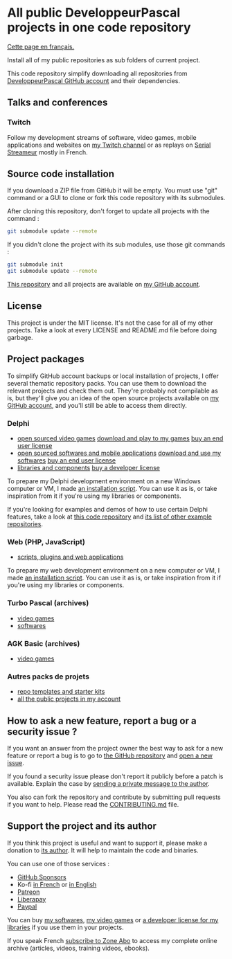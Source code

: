 # All public DeveloppeurPascal projects in one code repository

[Cette page en français.](LISEZMOI.md)

Install all of my public repositories as sub folders of current project.

This code repository simplify downloading all repositories from [DeveloppeurPascal GitHub account](https://github.com/DeveloppeurPascal) and their dependencies.

## Talks and conferences

### Twitch

Follow my development streams of software, video games, mobile applications and websites on [my Twitch channel](https://www.twitch.tv/patrickpremartin) or as replays on [Serial Streameur](https://serialstreameur.fr) mostly in French.

## Source code installation

If you download a ZIP file from GitHub it will be empty. You must use "git" command or a GUI to clone or fork this code repository with its submodules.

After cloning this repository, don't forget to update all projects with the command :

```bash
git submodule update --remote
```

If you didn't clone the project with its sub modules, use those git commands : 

```bash
git submodule init
git submodule update --remote
```

[This repository](https://github.com/DeveloppeurPascal/_AllProjects) and all projects are available on [my GitHub account](https://github.com/DeveloppeurPascal).

## License

This project is under the MIT license. It's not the case for all of my other projects. Take a look at every LICENSE and README.md file before doing garbage.

## Project packages

To simplify GitHub account backups or local installation of projects, I offer several thematic repository packs. You can use them to download the relevant projects and check them out. They're probably not compilable as is, but they'll give you an idea of the open source projects available on [my GitHub account](https://github.com/DeveloppeurPascal), and you'll still be able to access them directly.

### Delphi

* [open sourced video games](https://github.com/DeveloppeurPascal/Delphi-Games-Pack) [download and play to my games](https://gamolf.fr) [buy an end user license](https://lic.gamolf.fr/stores.php?lng=en)
* [open sourced softwares and mobile applications](https://github.com/DeveloppeurPascal/Delphi-ProgramsAndTools-Pack) [download and use my softwares](https://lic.olfsoftware.fr/products.php?lng=en) [buy an end user license](https://lic.olfsoftware.fr/stores.php?lng=en)
* [libraries and components](https://github.com/DeveloppeurPascal/Delphi-ComponentsAndLibraries-Pack) [buy a developer license](https://store.developpeur-pascal.fr/en/)

To prepare my Delphi development environment on a new Windows computer or VM, I made [an installation script](https://github.com/DeveloppeurPascal/__MyMinimalDependenciesForWorkingWithDelphi). You can use it as is, or take inspiration from it if you're using my libraries or components.

If you're looking for examples and demos of how to use certain Delphi features, take a look at [this code repository](https://github.com/DeveloppeurPascal/Delphi-samples) and [its list of other example repositories](https://github.com/DeveloppeurPascal/Delphi-samples/blob/main/OtherDelphiSampleRepositories.md).

### Web (PHP, JavaScript)

* [scripts, plugins and web applications](https://github.com/DeveloppeurPascal/PHP-Scripts-Pack)

To prepare my web development environment on a new computer or VM, I made [an installation script](https://github.com/DeveloppeurPascal/__MyMinimalDependenciesForWorkingWithPHP). You can use it as is, or take inspiration from it if you're using my libraries or components.

### Turbo Pascal (archives)

* [video games](https://github.com/DeveloppeurPascal/TurboPascal-Games-Pack)
* [softwares](https://github.com/DeveloppeurPascal/TurboPascal-ProgramsAndTools-Pack)

### AGK Basic (archives)

* [video games](https://github.com/DeveloppeurPascal/AGKBasic-Games-Pack)

### Autres packs de projets

* [repo templates and starter kits](https://github.com/DeveloppeurPascal/DevPas-TemplatesAndStarterKits-Pack)
* [all the public projects in my account](https://github.com/DeveloppeurPascal/_AllProjects)

## How to ask a new feature, report a bug or a security issue ?

If you want an answer from the project owner the best way to ask for a new feature or report a bug is to go to [the GitHub repository](https://github.com/DeveloppeurPascal/_AllProjects) and [open a new issue](https://github.com/DeveloppeurPascal/_AllProjects/issues).

If you found a security issue please don't report it publicly before a patch is available. Explain the case by [sending a private message to the author](https://developpeur-pascal.fr/nous-contacter.php).

You also can fork the repository and contribute by submitting pull requests if you want to help. Please read the [CONTRIBUTING.md](CONTRIBUTING.md) file.

## Support the project and its author

If you think this project is useful and want to support it, please make a donation to [its author](https://github.com/DeveloppeurPascal). It will help to maintain the code and binaries.

You can use one of those services :

* [GitHub Sponsors](https://github.com/sponsors/DeveloppeurPascal)
* Ko-fi [in French](https://ko-fi.com/patrick_premartin_fr) or [in English](https://ko-fi.com/patrick_premartin_en)
* [Patreon](https://www.patreon.com/patrickpremartin)
* [Liberapay](https://liberapay.com/PatrickPremartin)
* [Paypal](https://www.paypal.com/paypalme/patrickpremartin)

You can buy [my softwares](https://lic.olfsoftware.fr/products.php?lng=en), [my video games](https://lic.gamolf.fr/products.php?lng=en) or [a developer license for my libraries](https://lic.developpeur-pascal.fr/products.php?lng=en) if you use them in your projects.

If you speak French [subscribe to Zone Abo](https://zone-abo.fr/nos-abonnements.php) to access my complete online archive (articles, videos, training videos, ebooks).

